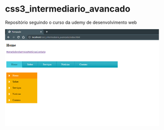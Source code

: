 # css3_intermediario_avancado

Repositório seguindo o curso da udemy de desenvolvimento web

![Example 1: ](https://github.com/MagnoVJ/css3_intermediario_avancado/blob/main/Examples/Ex1.png)

